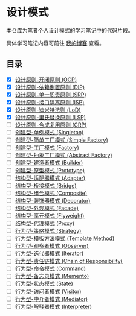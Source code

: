 # 设计模式
本仓库为笔者个人设计模式的学习笔记中的代码片段。

具体学习笔记内容可前往 [我的博客](https://www.zhaohaihao.com/category/design-patterns) 查看。

## 目录
- [x] [设计原则-开闭原则 (OCP)](https://www.yuque.com/zhaohaihao/coding/issue-0001)
- [x] [设计原则-依赖倒置原则 (DIP)](https://www.yuque.com/zhaohaihao/coding/issue-0002)
- [x] [设计原则-单一职责原则 (SRP)](https://www.yuque.com/zhaohaihao/coding/issue-0003)
- [x] [设计原则-接口隔离原则 (ISP)](https://www.yuque.com/zhaohaihao/coding/issue-0004)
- [x] [设计原则-迪米特法则 (LoD)](https://www.yuque.com/zhaohaihao/coding/issue-0005)
- [x] [设计原则-里氏替换原则 (LSP)](https://www.yuque.com/zhaohaihao/coding/issue-0006)
- [ ] [设计原则-合成复用原则 (CRP)](https://www.yuque.com/zhaohaihao/coding/issue-0007)
- [ ] [创建型-单例模式 (Singleton)](https://www.yuque.com/zhaohaihao/coding/issue-#)
- [ ] [创建型-简单工厂模式 (Simple Factory)](https://www.yuque.com/zhaohaihao/coding/issue-#)
- [ ] [创建型-工厂模式 (Factory)](https://www.yuque.com/zhaohaihao/coding/issue-#)
- [ ] [创建型-抽象工厂模式 (Abstract Factory)](https://www.yuque.com/zhaohaihao/coding/issue-#)
- [ ] [创建型-建造者模式 (Builder)](https://www.yuque.com/zhaohaihao/coding/issue-#)
- [ ] [创建型-原型模式 (Prototype)](https://www.yuque.com/zhaohaihao/coding/issue-#)
- [ ] [结构型-适配器模式 (Adapter)](https://www.yuque.com/zhaohaihao/coding/issue-#)
- [ ] [结构型-桥接模式 (Bridge)](https://www.yuque.com/zhaohaihao/coding/issue-#)
- [ ] [结构型-组合模式 (Composite)](https://www.yuque.com/zhaohaihao/coding/issue-#)
- [ ] [结构型-装饰器模式 (Decorator)](https://www.yuque.com/zhaohaihao/coding/issue-#)
- [ ] [结构型-外观模式 (Facade)](https://www.yuque.com/zhaohaihao/coding/issue-#)
- [ ] [结构型-享元模式 (Flyweight)](https://www.yuque.com/zhaohaihao/coding/issue-#)
- [ ] [结构型-代理模式 (Proxy)](https://www.yuque.com/zhaohaihao/coding/issue-#)
- [ ] [行为型-策略模式 (Strategy)](https://www.yuque.com/zhaohaihao/coding/issue-#)
- [ ] [行为型-模板方法模式 (Template Method)](https://www.yuque.com/zhaohaihao/coding/issue-#)
- [ ] [行为型-观察者模式 (Observer)](https://www.yuque.com/zhaohaihao/coding/issue-#)
- [ ] [行为型-迭代器模式 (Iterator)](https://www.yuque.com/zhaohaihao/coding/issue-#)
- [ ] [行为型-责任链模式 (Chain of Responsibility)](https://www.yuque.com/zhaohaihao/coding/issue-#)
- [ ] [行为型-命令模式 (Command)](https://www.yuque.com/zhaohaihao/coding/issue-#)
- [ ] [行为型-备忘录模式 (Memento)](https://www.yuque.com/zhaohaihao/coding/issue-#)
- [ ] [行为型-状态模式 (State)](https://www.yuque.com/zhaohaihao/coding/issue-#)
- [ ] [行为型-访问者模式 (Visitor)](https://www.yuque.com/zhaohaihao/coding/issue-#)
- [ ] [行为型-中介者模式 (Mediator)](https://www.yuque.com/zhaohaihao/coding/issue-#)
- [ ] [行为型-解释器模式 (Interpreter)](https://www.yuque.com/zhaohaihao/coding/issue-#)